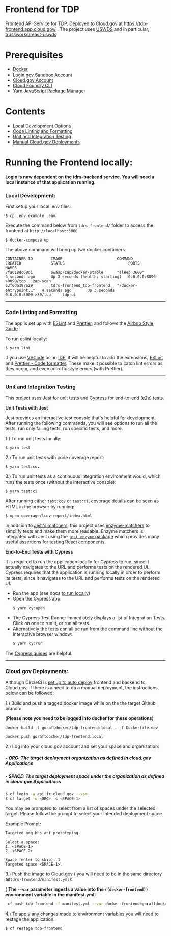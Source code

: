 # Frontend for TDP

Frontend API Service for TDP. Deployed to Cloud.gov at https://tdp-frontend.app.cloud.gov/ . The project uses [USWDS](https://designsystem.digital.gov/) and in particular, [trussworks/react-uswds](https://github.com/trussworks/react-uswds)

# Prerequisites

- [Docker](https://docs.docker.com/docker-for-mac/install/)  
- [Login.gov Sandbox Account](https://idp.int.identitysandbox.gov/sign_up/enter_email)
- [Cloud.gov Account](https://cloud.gov/)
- [Cloud Foundry CLI](https://docs.cloudfoundry.org/cf-cli/install-go-cli.html)
- [Yarn JavaScript Package Manager](https://classic.yarnpkg.com/en/docs/install/#mac-stable) 

# Contents

- [Local Development Options](#Local-Development-Options)
- [Code Linting and Formatting](#Code-Linting-and-Formatting)
- [Unit and Integration Testing](#Unit-and-Integration-Testing)
- [Manual Cloud.gov Deployments](#Manual-Cloud.gov-Deployments)

# Running the Frontend locally:

  **Login is now dependent on the [tdrs-backend](../tdrs-backend/README.md#testing-the-local-backend-service) service. You will need a local instance of that application running.**

### Local Development:

First setup your local .env files:

```
$ cp .env.example .env
```

Execute the command below from `tdrs-frontend/` folder to access the frontend at `http://localhost:3000`

```
$ docker-compose up
```

The above command will bring up two docker containers

```
CONTAINER ID        IMAGE                        COMMAND                  CREATED             STATUS                            PORTS                    NAMES
7fa018dc68d1        owasp/zap2docker-stable      "sleep 3600"             4 seconds ago       Up 3 seconds (health: starting)   0.0.0.0:8090->8090/tcp   zap-scan
63f6da197629        tdrs-frontend_tdp-frontend   "/docker-entrypoint.…"   4 seconds ago       Up 3 seconds                      0.0.0.0:3000->80/tcp     tdp-ui
```

----
### Code Linting and Formatting

The app is set up with [ESLint](https://eslint.org/) and [Prettier](https://prettier.io/), and follows the [Airbnb Style Guide](https://github.com/airbnb/javascript).

To run eslint locally:
```bash
$ yarn lint
```

If you use [VSCode](https://code.visualstudio.com/) as an [IDE](https://en.wikipedia.org/wiki/Integrated_development_environment), it will be helpful to add the extensions, [ESLint](https://marketplace.visualstudio.com/items?itemName=dbaeumer.vscode-eslint) and [Prettier - Code formatter](https://marketplace.visualstudio.com/items?itemName=esbenp.prettier-vscode). These make it possible to catch lint errors as they occur, and even auto-fix style errors (with Prettier).

----

### Unit and Integration Testing

This project uses [Jest](https://jestjs.io/) for unit tests and [Cypress](https://www.cypress.io/) for end-to-end (e2e) tests.

**Unit Tests with Jest**

Jest provides an interactive test console that's helpful for development. After running the following commands, you will see options to run all the tests, run only failing tests, run specific tests, and more.


1.) To run unit tests locally:
  ```bash
  $ yarn test
  ```
2.) To run unit tests with code coverage report:
  ```bash
  $ yarn test:cov
  ```
3.) To run unit tests as a continuous integration environment would, which runs the tests once (without the interactive console):
  ```bash
  $ yarn test:ci
  ```

After running either `test:cov` or `test:ci`, coverage details can be seen as HTML in the browser by running:
```bash
$ open coverage/lcov-report/index.html
```

In addition to [Jest's matchers](https://jestjs.io/docs/en/expect), this project uses [enzyme-matchers](https://github.com/FormidableLabs/enzyme-matchers) to simplify tests and make them more readable. Enzyme matchers is integrated with Jest using the [`jest-enzyme` package](https://github.com/FormidableLabs/enzyme-matchers/blob/master/packages/jest-enzyme/README.md#assertions) which provides many useful assertions for testing React components.

**End-to-End Tests with Cypress**

It is required to run the application locally for Cypress to run, since it actually navigates to the URL and performs tests on the rendered UI.
Cypress requires that the application is running locally in order to perform its tests, since it navigates to the URL and performs tests on the rendered UI.
- Run the app (see docs [to run locally](#to-run-locally))
- Open the Cypress app:
  ```bash
  $ yarn cy:open
  ```
- The Cypress Test Runner immediately displays a list of Integration Tests. Click on one to run it, or run all tests.
- Alternatively the tests can all be run from the command line without the interactive browser window:
  ```bash
  $ yarn cy:run
  ```

The [Cypress guides](https://docs.cypress.io/guides/getting-started/writing-your-first-test.html#Add-a-test-file) are helpful.

----

### Cloud.gov Deployments:

Although CircleCi is [set up to auto deploy](https://github.com/raft-tech/TANF-app/blob/raft-tdp-main/.circleci/config.yml#L131) frontend and backend to Cloud.gov, if there is a need to do a manual deployment, the instructions below can be followed:

1.) Build and push a tagged docker image while on the the target Github branch:

 (**Please note you need to be logged into docker for these operations**)

```
docker build -t goraftdocker/tdp-frontend:local . -f Dockerfile.dev

docker push goraftdocker/tdp-frontend:local
```


2.) Log into your cloud.gov account and set your space and organization:

##### - **ORG: The target deployment organization as defined in cloud.gov Applications** 

##### - **SPACE: The target deployment space under the organization as defined in cloud.gov Applications**
```bash
$ cf login -a api.fr.cloud.gov --sso
$ cf target -o <ORG> -s <SPACE-1>
```

You may be prompted to select from a list of spaces under the selected target. Please follow the prompt to select your intended deployment space


Example Prompt:
```
Targeted org hhs-acf-prototyping.

Select a space:
1. <SPACE-1>
2. <SPACE-2>

Space (enter to skip): 1
Targeted space <SPACE-1>.
```

3.) Push the image to Cloud.gov (  you will need to be in the same directory as`tdrs-frontend/manifest.yml`):

( **The `--var` parameter ingests a value into the ``((docker-frontend))`` environment variable in the manifest.yml**)

```bash
 cf push tdp-frontend -f manifest.yml --var docker-frontend=goraftdocker/tdp-frontend:local
```

4.) To apply any changes made to environment variables you will need to restage the application:

```bash
$ cf restage tdp-frontend
```
